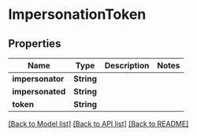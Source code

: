 # ImpersonationToken

## Properties
Name | Type | Description | Notes
------------ | ------------- | ------------- | -------------
**impersonator** | **String** |  | 
**impersonated** | **String** |  | 
**token** | **String** |  | 

[[Back to Model list]](../README.md#documentation-for-models) [[Back to API list]](../README.md#documentation-for-api-endpoints) [[Back to README]](../README.md)


